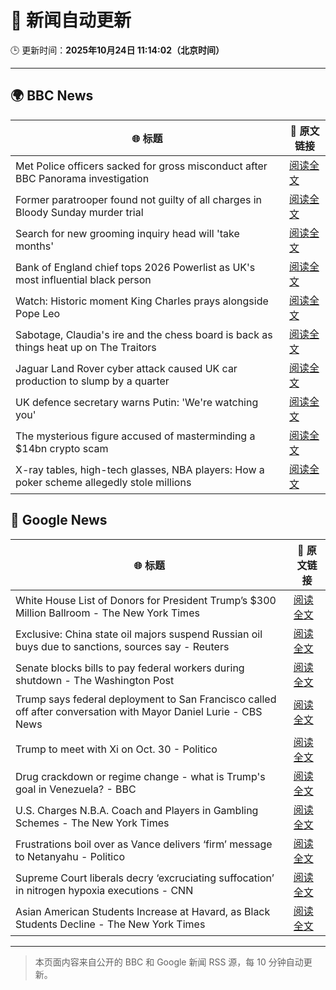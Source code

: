 # 🧠 新闻自动更新

🕒 更新时间：**2025年10月24日 11:14:02（北京时间）**

---

## 🌍 BBC News

| 🌐 标题 | 🔗 原文链接 |
|--------|-------------|
| Met Police officers sacked for gross misconduct after BBC Panorama investigation | [阅读全文](https://www.bbc.com/news/articles/cy0kynx59v0o?at_medium=RSS&at_campaign=rss) |
| Former paratrooper found not guilty of all charges in Bloody Sunday murder trial | [阅读全文](https://www.bbc.com/news/articles/c993nlken18o?at_medium=RSS&at_campaign=rss) |
| Search for new grooming inquiry head will 'take months' | [阅读全文](https://www.bbc.com/news/articles/cvgwnqeq5z0o?at_medium=RSS&at_campaign=rss) |
| Bank of England chief tops 2026 Powerlist as UK's most influential black person | [阅读全文](https://www.bbc.com/news/articles/cwy7gn1979go?at_medium=RSS&at_campaign=rss) |
| Watch: Historic moment King Charles prays alongside Pope Leo | [阅读全文](https://www.bbc.com/news/videos/ce864gnlld3o?at_medium=RSS&at_campaign=rss) |
| Sabotage, Claudia's ire and the chess board is back as things heat up on The Traitors | [阅读全文](https://www.bbc.com/news/articles/c1m3epre5d9o?at_medium=RSS&at_campaign=rss) |
| Jaguar Land Rover cyber attack caused UK car production to slump by a quarter | [阅读全文](https://www.bbc.com/news/articles/cvgmp1prnv0o?at_medium=RSS&at_campaign=rss) |
| UK defence secretary warns Putin: 'We're watching you' | [阅读全文](https://www.bbc.com/news/articles/cj0ezm8z1d2o?at_medium=RSS&at_campaign=rss) |
| The mysterious figure accused of masterminding a $14bn crypto scam | [阅读全文](https://www.bbc.com/news/articles/c70jz8e00g1o?at_medium=RSS&at_campaign=rss) |
| X-ray tables, high-tech glasses, NBA players: How a poker scheme allegedly stole millions | [阅读全文](https://www.bbc.com/news/articles/cz6nd9wnzn6o?at_medium=RSS&at_campaign=rss) |

## 📰 Google News

| 🌐 标题 | 🔗 原文链接 |
|--------|-------------|
| White House List of Donors for President Trump’s $300 Million Ballroom - The New York Times | [阅读全文](https://news.google.com/rss/articles/CBMihAFBVV95cUxPQ0hsSzhuajJRdFVib0RzV3ZzdFl4Q2Fubm9kc3czU1R1OWxnVjJqS200R2xSVTV4V2ZxQVJZRFhfRGxpR2xRN1RjcG1HbFJyaHkzN1IzLVdfd0NZZ1JPUlFvUmpXYUdKQzJ4S0wyUExLS0VybjIwZEw3REJNZTNCOWZPQUg?oc=5) |
| Exclusive: China state oil majors suspend Russian oil buys due to sanctions, sources say - Reuters | [阅读全文](https://news.google.com/rss/articles/CBMiwwFBVV95cUxOekNaamlpYTg4Y2I0TFBFbWlpV2RvQ3FiRnRuOVRWRUozenRha1IwODZ0eGVXZ2JmZUtsT0RPV191ZVdTZ1BfdzFMd3BtVi1hcEtyT3JndXlVT1llNlVhZ1d6Yk9SOW5OM3k4aHBmTUxSTVNuR1djNDlveURDM0FyWGVTd2x3WXdCdmZQdnBiMmUyN0pkVmg1S0U0WFh2QzIxOXUzOTZHWkw4Z2lKWXVYQjdIVGlvMUpRSmpPRjRyWHNuRXc?oc=5) |
| Senate blocks bills to pay federal workers during shutdown - The Washington Post | [阅读全文](https://news.google.com/rss/articles/CBMiqwFBVV95cUxOMXJMRGdrY0tQdERVZDVzdWYzaUF2eG1XelJFcU1Pd1ZsQzR5NV92ak1LcmQtY2xHdW5uZXU0cmNpa1FlOC01cEY4cFBDVi1Qc3Y2Mmk5cjhlUl9ibDA0RjJHT1BWWDFsZkFyV0syNE13aHhhanVpNWxlMlVnZGlRZ2tMem1pNnJqMUNFRmwyQXpWMy1DVjBtUVBEcmhzSTg2Q3ExYzg0MXdJTXc?oc=5) |
| Trump says federal deployment to San Francisco called off after conversation with Mayor Daniel Lurie - CBS News | [阅读全文](https://news.google.com/rss/articles/CBMiyAFBVV95cUxPRTREcC1OZDdfV1NXaXc3clJ1ZkJTc1R0TmdXcWR1SVJwbFVYZFV5aEk1eklrR2h0N0dSVTFvcFpXcFl0TW1HY3RILVNNN0F5b1FFNW5yUk5jbXNndWlRZWJZcUlXSlBxVlBRY1NlMDZIQWFiSkhJaTF6WG52T05ycExsU2NJcG1fN3V2QWpHT3J4NC1zMXV0VHZ5cFJNMlZXS1B4dDgyMHdWcHl4Ym5YR0xGNXB0UmVjYkx1VU1JeS1lbVVUSkpzZQ?oc=5) |
| Trump to meet with Xi on Oct. 30 - Politico | [阅读全文](https://news.google.com/rss/articles/CBMihwFBVV95cUxQTEVaRURFN0hISld3a2wzSHpZLXFPZkh5VHFCLVpDR04tVk1XTW9JS2lial84UjFfWHRRMHc2NEpZNnhuZjlSaFBpUjRRVGdCZ2tsVjdjZnBJM1JQNDNfVXUzdC1uOG5kYjJsUkNhcmNTZ253MzVTUFhJMXNrUkFaY2tIeWRralk?oc=5) |
| Drug crackdown or regime change - what is Trump's goal in Venezuela? - BBC | [阅读全文](https://news.google.com/rss/articles/CBMiWkFVX3lxTE5mLWR4ZnpMM3M0TnEzLWc4YThySTZ6ZXRKdEljdmx3ZllObTE2d08tLW9qelB0VlBHZ2xWQUZPVEFBUUhtbFpBSGhiaHdqV3IzS3E0dWN2WlJJQdIBX0FVX3lxTE5IbzRzWk5GLWxabWk2ZUU4RVZ1WC1IbjJ4bmFjU2FfbzhBdkhxLWJYMHlkdF9zd2NXMTQwa1BVQlhRYkI0OG9RUUJwUVkwQ3IyOTRxNWMyV3RoOFNwZThz?oc=5) |
| U.S. Charges N.B.A. Coach and Players in Gambling Schemes - The New York Times | [阅读全文](https://news.google.com/rss/articles/CBMigwFBVV95cUxQVlNJY1F2TFN2V0VRVC1MM3JUUk94Yi1kVTFsTXFkS0p2azhDbEJGNU93VEhBNlZUT29yTU84T0RkbkhkS0Fmd1RDZzlMdURsUXk0OWtpdHZtSjIwYWNuZUdYd3dMSmZnTEcxTWgyXzJjVVF4WllqVW9HVFZPcUhlTTFFQQ?oc=5) |
| Frustrations boil over as Vance delivers ‘firm’ message to Netanyahu - Politico | [阅读全文](https://news.google.com/rss/articles/CBMitwFBVV95cUxOX1hYOEU5WHBZMHd6VzJJdDl0SzlrWDdEZGxpUmdZRzhBRGdRS3pjWU0zOUt6N1Rmbm1acWM0RWxnLWd1ZW1vQjcyb2xiLWh1X3V2U09ZOEY0VVV1Ylc3OUFCR21qelJCdGtEOHFRcnV0bWVLRlQ5QjdpQkFqbWRZUkp5N1VILXgxQ1FheW1FdGdBTzMwaFZyODVtYnhELXEyeVdERnQ4TmZCRTNJTll6bnlLU0RHbDQ?oc=5) |
| Supreme Court liberals decry ‘excruciating suffocation’ in nitrogen hypoxia executions - CNN | [阅读全文](https://news.google.com/rss/articles/CBMilAFBVV95cUxQWWtBeU9FOUs4OHFCZkJJS1B5d1JZV2UyZmcwX0F1M2VMQmlldlAwYy1GWHNuY2RFTlhxdmwyNVRBVTJXWjRxV3RscXlyVVV2Y1lzWUUwVVFWeXRZNXpjbTk3NVFWclRFR3gwSXBTMDNhUWZBSmdDMjVaWnBXTVI5bjdWV29xWGU3ZnBqUlVfdEhoTDZo?oc=5) |
| Asian American Students Increase at Havard, as Black Students Decline - The New York Times | [阅读全文](https://news.google.com/rss/articles/CBMimgFBVV95cUxOQlFkczA1bXFKYzAxYk0teFNHSHBSUm1KWjZJVGNlUHEzT294UEVOc3hoN3N0VmlLU1lYdjRaQmZjUldCa3pPaG10Y015ZGNzNHJWSUxTNXJMNTVBbjV5b2tiaTRCSVVHUDE4Q2FCQ2lZQzNZY1c5R3BZdTNZT2RVeWlaampwc01UY3FWb3Rzd2JCeXZEOXMybTBR?oc=5) |

---
> 本页面内容来自公开的 BBC 和 Google 新闻 RSS 源，每 10 分钟自动更新。